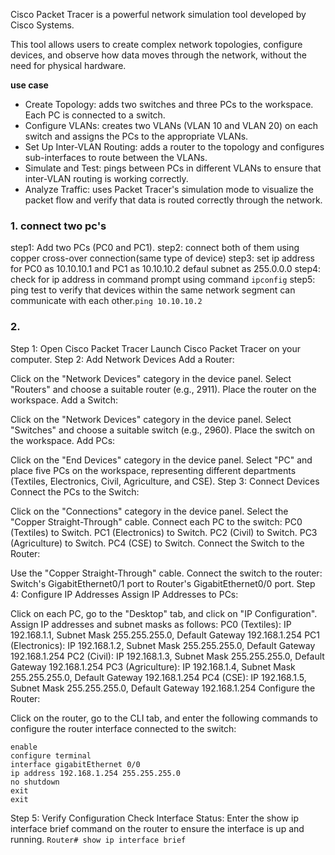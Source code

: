 Cisco Packet Tracer is a powerful network simulation tool developed by Cisco Systems.

This tool allows users to create complex network topologies, configure devices, and observe how data moves through the network, without the need for physical hardware.

**use case**
- Create Topology:  adds two switches and three PCs to the workspace. Each PC is connected to a switch.
- Configure VLANs: creates two VLANs (VLAN 10 and VLAN 20) on each switch and assigns the PCs to the appropriate VLANs.
- Set Up Inter-VLAN Routing: adds a router to the topology and configures sub-interfaces to route between the VLANs.
- Simulate and Test:  pings between PCs in different VLANs to ensure that inter-VLAN routing is working correctly.
- Analyze Traffic:  uses Packet Tracer's simulation mode to visualize the packet flow and verify that data is routed correctly through the network.

### 1. connect two pc's
step1: Add two PCs (PC0 and PC1).
step2: connect both of them using copper cross-over connection(same type of device)
step3: set ip address for PC0 as 10.10.10.1 and PC1 as 10.10.10.2 defaul subnet as 255.0.0.0
step4: check for ip address in command prompt using command ``ipconfig``
step5: ping test to verify that devices within the same network segment can communicate with each other.``ping 10.10.10.2``

### 2.
Step 1: Open Cisco Packet Tracer
Launch Cisco Packet Tracer on your computer.
Step 2: Add Network Devices
Add a Router:

Click on the "Network Devices" category in the device panel.
Select "Routers" and choose a suitable router (e.g., 2911).
Place the router on the workspace.
Add a Switch:

Click on the "Network Devices" category in the device panel.
Select "Switches" and choose a suitable switch (e.g., 2960).
Place the switch on the workspace.
Add PCs:

Click on the "End Devices" category in the device panel.
Select "PC" and place five PCs on the workspace, representing different departments (Textiles, Electronics, Civil, Agriculture, and CSE).
Step 3: Connect Devices
Connect the PCs to the Switch:

Click on the "Connections" category in the device panel.
Select the "Copper Straight-Through" cable.
Connect each PC to the switch:
PC0 (Textiles) to Switch.
PC1 (Electronics) to Switch.
PC2 (Civil) to Switch.
PC3 (Agriculture) to Switch.
PC4 (CSE) to Switch.
Connect the Switch to the Router:

Use the "Copper Straight-Through" cable.
Connect the switch to the router:
Switch's GigabitEthernet0/1 port to Router's GigabitEthernet0/0 port.
Step 4: Configure IP Addresses
Assign IP Addresses to PCs:

Click on each PC, go to the "Desktop" tab, and click on "IP Configuration".
Assign IP addresses and subnet masks as follows:
PC0 (Textiles): IP 192.168.1.1, Subnet Mask 255.255.255.0, Default Gateway 192.168.1.254
PC1 (Electronics): IP 192.168.1.2, Subnet Mask 255.255.255.0, Default Gateway 192.168.1.254
PC2 (Civil): IP 192.168.1.3, Subnet Mask 255.255.255.0, Default Gateway 192.168.1.254
PC3 (Agriculture): IP 192.168.1.4, Subnet Mask 255.255.255.0, Default Gateway 192.168.1.254
PC4 (CSE): IP 192.168.1.5, Subnet Mask 255.255.255.0, Default Gateway 192.168.1.254
Configure the Router:

Click on the router, go to the CLI tab, and enter the following commands to configure the router interface connected to the switch:
```
enable
configure terminal
interface gigabitEthernet 0/0
ip address 192.168.1.254 255.255.255.0
no shutdown
exit
exit
```
Step 5: Verify Configuration
Check Interface Status:
Enter the show ip interface brief command on the router to ensure the interface is up and running.
``Router# show ip interface brief``


